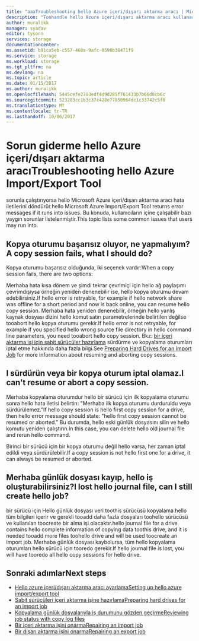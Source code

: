 ```yaml
---
title: "aaaTroubleshooting hello Azure içeri/dışarı aktarma aracı | Microsoft Docs"
description: "Toohandle hello Azure içeri/dışarı aktarma aracı kullanarak ne zaman ve nasıl görülen hello ortak sorunlardan bazıları hakkında bilgi edinin bunları."
author: muralikk
manager: syadav
editor: tysonn
services: storage
documentationcenter: 
ms.assetid: b91ca5eb-c557-460a-9afc-0590b38471f9
ms.service: storage
ms.workload: storage
ms.tgt_pltfrm: na
ms.devlang: na
ms.topic: article
ms.date: 01/15/2017
ms.author: muralikk
ms.openlocfilehash: 5445cefe2703edf4d9d285f761433b7b66d8cb6c
ms.sourcegitcommit: 523283cc1b3c37c428e77850964dc1c33742c5f0
ms.translationtype: MT
ms.contentlocale: tr-TR
ms.lasthandoff: 10/06/2017
---
```

# <a name="troubleshooting-hello-azure-importexport-tool"></a><span data-ttu-id="a4435-103">Sorun giderme hello Azure içeri/dışarı aktarma aracı</span><span class="sxs-lookup"><span data-stu-id="a4435-103">Troubleshooting hello Azure Import/Export Tool</span></span>
<span data-ttu-id="a4435-104">sorunla çalıştırıyorsa hello Microsoft Azure içeri/dışarı aktarma aracı hata iletilerini döndürür.</span><span class="sxs-lookup"><span data-stu-id="a4435-104">hello Microsoft Azure Import/Export Tool returns error messages if it runs into issues.</span></span> <span data-ttu-id="a4435-105">Bu konuda, kullanıcıların içine çalışabilir bazı yaygın sorunlar listelenmiştir.</span><span class="sxs-lookup"><span data-stu-id="a4435-105">This topic lists some common issues that users may run into.</span></span>  
  
## <a name="a-copy-session-fails-what-i-should-do"></a><span data-ttu-id="a4435-106">Kopya oturumu başarısız oluyor, ne yapmalıyım?</span><span class="sxs-lookup"><span data-stu-id="a4435-106">A copy session fails, what I should do?</span></span>  
 <span data-ttu-id="a4435-107">Kopya oturumu başarısız olduğunda, iki seçenek vardır:</span><span class="sxs-lookup"><span data-stu-id="a4435-107">When a copy session fails, there are two options:</span></span>  
  
 <span data-ttu-id="a4435-108">Merhaba hata kısa dönem ve şimdi tekrar çevrimiçi için hello ağ paylaşımı çevrimdışıysa örneğin yeniden denenebilir ise, hello kopya oturumu devam edebilirsiniz.</span><span class="sxs-lookup"><span data-stu-id="a4435-108">If hello error is retryable, for example if hello network share was offline for a short period and now is back online, you can resume hello copy session.</span></span> <span data-ttu-id="a4435-109">Merhaba hata yeniden denenebilir, örneğin hello yanlış kaynak dosyası dizini hello komut satırı parametrelerinde belirtilen değilse tooabort hello kopya oturumu gerekir.</span><span class="sxs-lookup"><span data-stu-id="a4435-109">If hello error is not retryable, for example if you specified hello wrong source file directory in hello command line parameters, you need tooabort hello copy session.</span></span> <span data-ttu-id="a4435-110">Bkz: [bir içeri aktarma işi için sabit sürücüler hazırlama](storage-import-export-tool-preparing-hard-drives-import-v1.md) sürdürme ve kopyalama oturumları iptal etme hakkında daha fazla bilgi.</span><span class="sxs-lookup"><span data-stu-id="a4435-110">See [Preparing Hard Drives for an Import Job](storage-import-export-tool-preparing-hard-drives-import-v1.md) for more information about resuming and aborting copy sessions.</span></span>  
  
## <a name="i-cant-resume-or-abort-a-copy-session"></a><span data-ttu-id="a4435-111">I sürdürün veya bir kopya oturum iptal olamaz.</span><span class="sxs-lookup"><span data-stu-id="a4435-111">I can't resume or abort a copy session.</span></span>  
 <span data-ttu-id="a4435-112">Merhaba kopyalama oturumdur hello bir sürücü için ilk kopyalama oturumu sonra hello hata iletisi belirtin: "Merhaba ilk kopya oturumu durduruldu veya sürdürülemez."</span><span class="sxs-lookup"><span data-stu-id="a4435-112">If hello copy session is hello first copy session for a drive, then hello error message should state: "hello first copy session cannot be resumed or aborted."</span></span> <span data-ttu-id="a4435-113">Bu durumda, hello eski günlük dosyasını silin ve hello komutu yeniden çalıştırın.</span><span class="sxs-lookup"><span data-stu-id="a4435-113">In this case, you can delete hello old journal file and rerun hello command.</span></span>  
  
 <span data-ttu-id="a4435-114">Birinci bir sürücü için bir kopya oturumu değil hello varsa, her zaman iptal edildi veya sürdürülebilir.</span><span class="sxs-lookup"><span data-stu-id="a4435-114">If a copy session is not hello first one for a drive, it can always be resumed or aborted.</span></span>  
  
## <a name="i-lost-hello-journal-file-can-i-still-create-hello-job"></a><span data-ttu-id="a4435-115">Merhaba günlük dosyası kayıp, hello iş oluşturabilirsiniz?</span><span class="sxs-lookup"><span data-stu-id="a4435-115">I lost hello journal file, can I still create hello job?</span></span>  
 <span data-ttu-id="a4435-116">bir sürücü için Hello günlük dosyası veri toothis sürücüsü kopyalama hello tüm bilgileri içerir ve gerekli tooadd daha fazla dosyaları toohello sürücüsü ve kullanılan toocreate bir alma işi olacaktır.</span><span class="sxs-lookup"><span data-stu-id="a4435-116">hello journal file for a drive contains hello complete information of copying data toothis drive, and it is needed tooadd more files toohello drive and will be used toocreate an import job.</span></span> <span data-ttu-id="a4435-117">Merhaba günlük dosyası kaybolursa, tüm hello kopyalama oturumları hello sürücü için tooredo gerekir.</span><span class="sxs-lookup"><span data-stu-id="a4435-117">If hello journal file is lost, you will have tooredo all hello copy sessions for hello drive.</span></span>  
  
## <a name="next-steps"></a><span data-ttu-id="a4435-118">Sonraki adımlar</span><span class="sxs-lookup"><span data-stu-id="a4435-118">Next steps</span></span>
 
* [<span data-ttu-id="a4435-119">Hello azure içeri/dışarı aktarma aracı ayarlama</span><span class="sxs-lookup"><span data-stu-id="a4435-119">Setting up hello azure import/export tool</span></span>](storage-import-export-tool-setup-v1.md)   
* [<span data-ttu-id="a4435-120">Sabit sürücüleri içeri aktarma işine hazırlama</span><span class="sxs-lookup"><span data-stu-id="a4435-120">Preparing hard drives for an import job</span></span>](storage-import-export-tool-preparing-hard-drives-import-v1.md)   
* [<span data-ttu-id="a4435-121">Kopyalama günlük dosyalarıyla iş durumunu gözden geçirme</span><span class="sxs-lookup"><span data-stu-id="a4435-121">Reviewing job status with copy log files</span></span>](storage-import-export-tool-reviewing-job-status-v1.md)   
* [<span data-ttu-id="a4435-122">Bir içeri aktarma işini onarma</span><span class="sxs-lookup"><span data-stu-id="a4435-122">Repairing an import job</span></span>](storage-import-export-tool-repairing-an-import-job-v1.md)   
* [<span data-ttu-id="a4435-123">Bir dışarı aktarma işini onarma</span><span class="sxs-lookup"><span data-stu-id="a4435-123">Repairing an export job</span></span>](storage-import-export-tool-repairing-an-export-job-v1.md)
